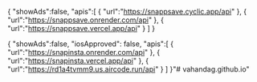 {
    "showAds":false,
    "apis":[
        {
            "url":"https://snappsave.cyclic.app/api"
        },
        {
            "url":"https://snappsave.onrender.com/api"
        },
        {
            "url":"https://snappsave.vercel.app/api"
        }
    ]
}






{
    "showAds":false,
    "iosApproved": false,
    "apis":[
        {
            "url":"https://snapinsta.onrender.com/api"
        },
        {
            "url":"https://snapinsta.vercel.app/api"
        },
        {
            "url":"https://rd1a4tvmm9.us.aircode.run/api"
        }
    ]
}"# vahandag.github.io" 
